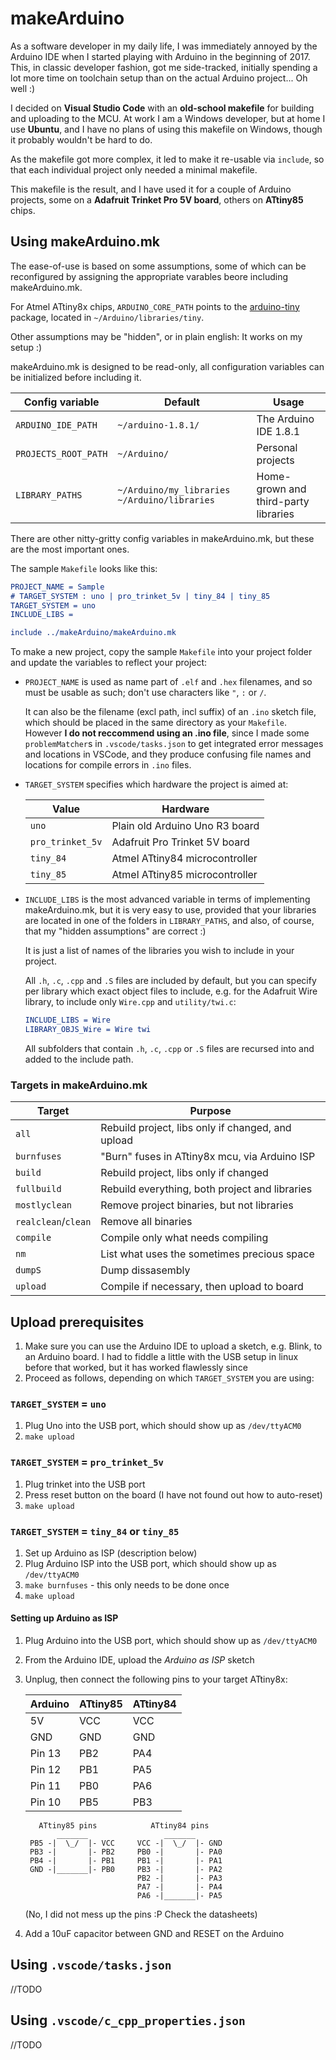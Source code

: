 # makeArduino
As a software developer in my daily life, I was immediately annoyed by the Arduino IDE when I started playing with Arduino in the beginning of 2017. This, in classic developer fashion, got me side-tracked, initially spending a lot more time on toolchain setup than on the actual Arduino project... Oh well :)

I decided on **Visual Studio Code** with an **old-school makefile** for building and uploading to the MCU. At work I am a Windows developer, but at home I use **Ubuntu**, and I have no plans of using this makefile on Windows, though it probably wouldn't be hard to do.

As the makefile got more complex, it led to make it re-usable via `include`, so that each individual project only needed a minimal makefile.

This makefile is the result, and I have used it for a couple of Arduino projects, some on a **Adafruit Trinket Pro 5V board**, others on **ATtiny85** chips.

## Using makeArduino.mk
The ease-of-use is based on some assumptions, some of which can be reconfigured by assigning the appropriate varables beore including makeArduino.mk.

For Atmel ATtiny8x chips, `ARDUINO_CORE_PATH` points to the [arduino-tiny](https://code.google.com/archive/p/arduino-tiny/) package, located in `~/Arduino/libraries/tiny`.

Other assumptions may be "hidden", or in plain english: It works on my setup :)

makeArduino.mk is designed to be read-only, all configuration variables can be initialized before including it.

Config variable      | Default            | Usage
-------------------- | ------------------ | ----------------------
`ARDUINO_IDE_PATH`   | `~/arduino-1.8.1/` | The Arduino IDE 1.8.1
`PROJECTS_ROOT_PATH` | `~/Arduino/`       | Personal projects
`LIBRARY_PATHS`      | `~/Arduino/my_libraries` `~/Arduino/libraries` | Home-grown and third-party libraries

There are other nitty-gritty config variables in makeArduino.mk, but these are the most important ones.

The sample `Makefile` looks like this:
```cmake
PROJECT_NAME = Sample
# TARGET_SYSTEM : uno | pro_trinket_5v | tiny_84 | tiny_85
TARGET_SYSTEM = uno
INCLUDE_LIBS =

include ../makeArduino/makeArduino.mk
```

To make a new project, copy the sample `Makefile` into your project folder and update the variables to reflect your project:

* `PROJECT_NAME` is used as name part of `.elf` and `.hex` filenames, and so must be usable as such; don't use characters like `"`, `:` or `/`.

  It can also be the filename (excl path, incl suffix) of an `.ino` sketch file, which should be placed in the same directory as your `Makefile`. However **I do not reccommend using an .ino file**, since I made some `problemMatcher`s in `.vscode/tasks.json` to get integrated error messages and locations in VSCode, and they produce confusing file names and locations for compile errors in `.ino` files.

* `TARGET_SYSTEM` specifies which hardware the project is aimed at:

  Value            | Hardware
  ---------------- | ------------------------------
  `uno`            | Plain old Arduino Uno R3 board
  `pro_trinket_5v` | Adafruit Pro Trinket 5V board
  `tiny_84`        | Atmel ATtiny84 microcontroller
  `tiny_85`        | Atmel ATtiny85 microcontroller

* `INCLUDE_LIBS` is the most advanced variable in terms of implementing makeArduino.mk, but it is very easy to use, provided that your libraries are located in one of the folders in `LIBRARY_PATHS`, and also, of course, that my "hidden assumptions" are correct :)

  It is just a list of names of the libraries you wish to include in your project.

  All `.h`, `.c`, `.cpp` and `.S` files are included by default, but you can specify per library which exact object files to include, e.g. for the Adafruit Wire library, to include only `Wire.cpp` and `utility/twi.c`:
  ```cmake
  INCLUDE_LIBS = Wire
  LIBRARY_OBJS_Wire = Wire twi
  ```
  All subfolders that contain `.h`, `.c`, `.cpp` or `.S` files are recursed into and added to the include path.

### Targets in makeArduino.mk
Target              | Purpose
------------------- | --------------------------------------------------
`all`               | Rebuild project, libs only if changed, and upload
`burnfuses`         | "Burn" fuses in ATtiny8x mcu, via Arduino ISP
`build`             | Rebuild project, libs only if changed
`fullbuild`         | Rebuild everything, both project and libraries
`mostlyclean`       | Remove project binaries, but not libraries
`realclean`/`clean` | Remove all binaries
`compile`           | Compile only what needs compiling
`nm`                | List what uses the sometimes precious space
`dumpS`             | Dump dissasembly
`upload`            | Compile if necessary, then upload to board

## Upload prerequisites
1. Make sure you can use the Arduino IDE to upload a sketch, e.g. Blink, to an Arduino board. I had to fiddle a little with the USB setup in linux before that worked, but it has worked flawlessly since
2. Proceed as follows, depending on which `TARGET_SYSTEM` you are using:

### `TARGET_SYSTEM` = `uno`
1. Plug Uno into the USB port, which should show up as `/dev/ttyACM0`
2. `make upload`

### `TARGET_SYSTEM` = `pro_trinket_5v`
1. Plug trinket into the USB port
2. Press reset button on the board (I have not found out how to auto-reset)
3. `make upload`

### `TARGET_SYSTEM` = `tiny_84` or `tiny_85`
1. Set up Arduino as ISP (description below)
2. Plug Arduino ISP into the USB port, which should show up as `/dev/ttyACM0`
3. `make burnfuses` - this only needs to be done once
4. `make upload`

#### Setting up Arduino as ISP
1. Plug Arduino into the USB port, which should show up as `/dev/ttyACM0`
2. From the Arduino IDE, upload the *Arduino as ISP* sketch
3. Unplug, then connect the following pins to your target ATtiny8x:

   Arduino | ATtiny85 | ATtiny84
   ------- | -------- | --------
   5V      | VCC      | VCC
   GND     | GND      | GND
   Pin 13  | PB2      | PA4
   Pin 12  | PB1      | PA5
   Pin 11  | PB0      | PA6
   Pin 10  | PB5      | PB3

   ```
      ATtiny85 pins            ATtiny84 pins
          _______                 _______
    PB5 -|  \_/  |- VCC     VCC -|  \_/  |- GND
    PB3 -|       |- PB2     PB0 -|       |- PA0
    PB4 -|       |- PB1     PB1 -|       |- PA1
    GND -|_______|- PB0     PB3 -|       |- PA2
                            PB2 -|       |- PA3
                            PA7 -|       |- PA4
                            PA6 -|_______|- PA5
   ```

   (No, I did not mess up the pins :P Check the datasheets)

4. Add a 10uF capacitor between GND and RESET on the Arduino

## Using `.vscode/tasks.json`
//TODO

## Using `.vscode/c_cpp_properties.json`
//TODO
